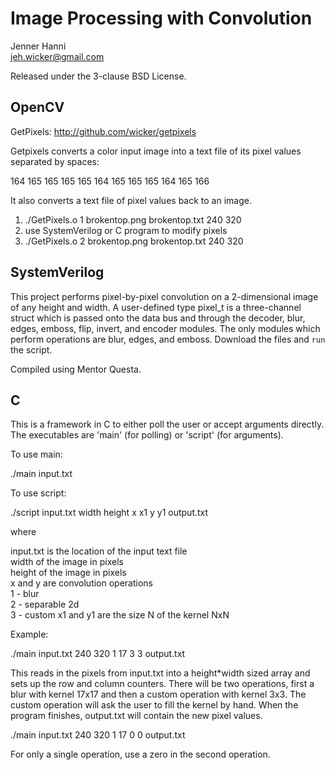 Image Processing with Convolution 
=================================

Jenner Hanni  
<jeh.wicker@gmail.com>

Released under the 3-clause BSD License.

OpenCV
------

GetPixels: http://github.com/wicker/getpixels

Getpixels converts a color input image into a text file of its pixel values separated by spaces:

164 165 165 165 165 164 165 165 165 164 165 166 

It also converts a text file of pixel values back to an image.

1. ./GetPixels.o 1 brokentop.png brokentop.txt 240 320  
2. use SystemVerilog or C program to modify pixels
1. ./GetPixels.o 2 brokentop.png brokentop.txt 240 320  

SystemVerilog
-------------

This project performs pixel-by-pixel convolution on a 2-dimensional image of any height and width. A user-defined type pixel_t is a three-channel struct which is passed onto the data bus and through the decoder, blur, edges, emboss, flip, invert, and encoder modules. The only modules which perform operations are blur, edges, and emboss. Download the files and `run` the script.

Compiled using Mentor Questa.

C
-

This is a framework in C to either poll the user or accept arguments directly. The executables are 'main' (for polling) or 'script' (for arguments). 

To use main: 

./main input.txt

To use script:

./script input.txt width height x x1 y y1 output.txt

where 

input.txt is the location of the input text file  
width of the image in pixels  
height of the image in pixels  
x and y are convolution operations  
  1 - blur  
  2 - separable 2d  
  3 - custom 
x1 and y1 are the size N of the kernel NxN

Example:

./main input.txt 240 320 1 17 3 3 output.txt

This reads in the pixels from input.txt into a height*width sized array and sets up the row and column counters. There will be two operations, first a blur with kernel 17x17 and then a custom operation with kernel 3x3. The custom operation will ask the user to fill the kernel by hand. When the program finishes, output.txt will contain the new pixel values. 

./main input.txt 240 320 1 17 0 0 output.txt

For only a single operation, use a zero in the second operation.

